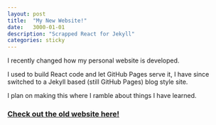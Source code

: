 ```yaml
---
layout: post
title:  "My New Website!"
date:   3000-01-01
description: "Scrapped React for Jekyll"
categories: sticky
---
```


I recently changed how my personal website is developed. 

I used to build React code and let GitHub Pages serve it, I have since switched to a Jekyll based (still GitHub Pages) blog style site.

I plan on making this where I ramble about things I have learned.

### [Check out the old website here!](https://old.mattoestreich.com)
